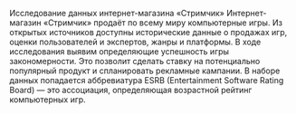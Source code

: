 Исследование данных интернет-магазина «Стримчик»
Интернет- магазин «Стримчик» продаёт по всему миру компьютерные игры. Из открытых источников доступны исторические 
данные о продажах игр, оценки пользователей и экспертов, жанры и платформы.
В ходе исследования выявим определяющие успешность игры закономерности. Это позволит сделать ставку на 
потенциально популярный продукт и спланировать рекламные кампании.
В наборе данных попадается аббревиатура ESRB (Entertainment Software Rating Board) — это ассоциация, 
определяющая возрастной рейтинг компьютерных игр. 
